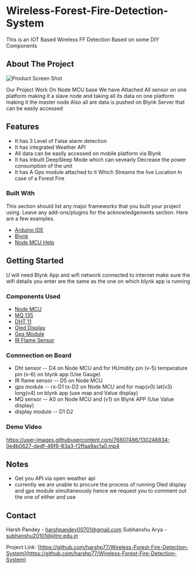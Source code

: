 # Wireless-Forest-Fire-Detection-System
This is an IOT Based Wireless FF Detection Based on some DIY Components

## About The Project

![Product Screen Shot](https://user-images.githubusercontent.com/76607486/127271076-1ae858de-08d4-4c3e-91e1-d1f0a243c81e.jpg)

Our Project Work On Node MCU base We have Attached All sensor on one platform making it a slave node and taking all its data on one platform making it the master node
Also all are data is pushed on Blynk Server that can be easily accessed

## Features
* It has 3 Level of False alarm detection 
* It has integrated Weather API
* All data can be easily accessed on mobile platform via Blynk
* It has Inbuilt DeepSleep Mode which can sevearly Decrease the power consumption of the unit
* It has A Gps module attached to it Which Streams the live Location In case of a Forest Fire

### Built With

This section should list any major frameworks that you built your project using. Leave any add-ons/plugins for the acknowledgements section. Here are a few examples.
* [Arduino IDE](https://www.arduino.cc/en/software/)
* [Blynk](https://blynk.io/)
* [Node MCU Help](https://nodemcu.readthedocs.io/en/release/)

## Getting Started
U will need Blynk App and wifi network connected to internet make sure the wifi details you enter are the same as the one on which blynk app is running  


### Components Used
* [Node MCU](https://robu.in/product/nodemcu-cp2102-board/)
* [MQ 135](https://robu.in/product/mq-135-air-quality-gas-detector-sensor-module-for-arduino/)
* [DHT 11](https://robu.in/product/dht-11-digital-temperature-humidity-sensor/)
* [Oled Display](https://robu.in/product/1-3-inch-i2c-iic-oled-lcd-module-4pin-with-vcc-gnd-white/)
* [Gps Module](https://robu.in/product/ublox-neo-6m-gps-module/)
* [IR Flame Sensor](https://www.pcboard.ca/flame-sensor-module)


### Connnection on Board
* Dht sensor --  D4 on Node MCU and for HUmidity pin (v-5) temperature pin (v-6) on blynk app (Use Gauge)
* IR flame sensor -- D5 on Node MCU
* gps module -- rx-D1 tx-D2 on Node MCU  and for  map(v0)   lat(v3)  long(v4) on blynk app (use map and Value display)
* MQ  sensor -- A0 on Node MCU and  (v1) on Blynk APP (Use Value display)
* display module -- D1 D2

### Demo Video
https://user-images.githubusercontent.com/76607486/130248834-0e4b0627-dedf-46f6-83a3-f2ffaa9ac1a0.mp4

## Notes
* Get you API via open weather api
* currently we are unable to procure the process of running Oled display and gps module simultaneously hence we request you to comment out the one of either and use


## Contact

Harsh Pandey - harshpandey00701@gmail.com
Subhanshu Arya - subhanshu20101@iiitnr.edu.in

Project Link: [https://github.com/harshp77/Wireless-Forest-Fire-Detection-System](https://github.com/harshp77/Wireless-Forest-Fire-Detection-System)
